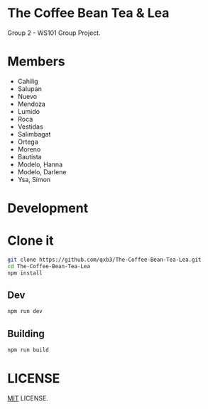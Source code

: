 # The Coffee Bean Tea & Lea

Group 2 - WS101 Group Project.

# Members

* Cahilig
* Salupan
* Nuevo
* Mendoza
* Lumido
* Roca
* Vestidas
* Salimbagat
* Ortega
* Moreno
* Bautista
* Modelo, Hanna
* Modelo, Darlene 
* Ysa, Simon

# Development

# Clone it
```sh
git clone https://github.com/qxb3/The-Coffee-Bean-Tea-Lea.git
cd The-Coffee-Bean-Tea-Lea
npm install
```

## Dev
```sh
npm run dev
```

## Building
```sh
npm run build
```

# LICENSE

[MIT](https://github.com/qxb3/The-Coffee-Bean-Tea-Lea/blob/main/LICENSE) LICENSE.
